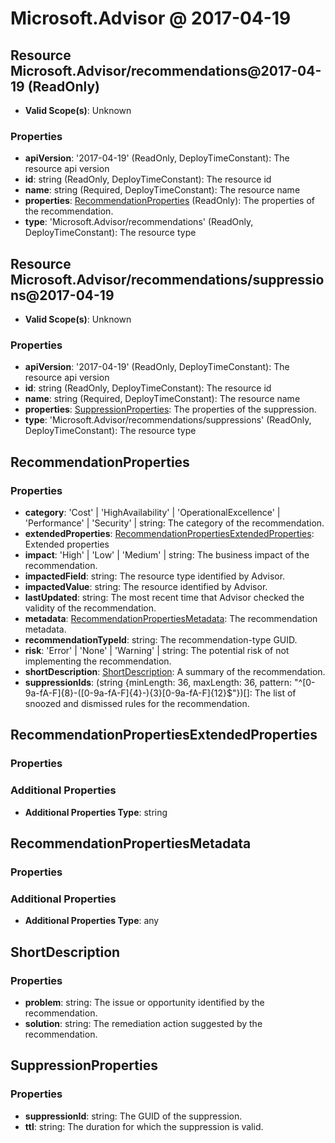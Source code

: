 # Microsoft.Advisor @ 2017-04-19

## Resource Microsoft.Advisor/recommendations@2017-04-19 (ReadOnly)
* **Valid Scope(s)**: Unknown
### Properties
* **apiVersion**: '2017-04-19' (ReadOnly, DeployTimeConstant): The resource api version
* **id**: string (ReadOnly, DeployTimeConstant): The resource id
* **name**: string (Required, DeployTimeConstant): The resource name
* **properties**: [RecommendationProperties](#recommendationproperties) (ReadOnly): The properties of the recommendation.
* **type**: 'Microsoft.Advisor/recommendations' (ReadOnly, DeployTimeConstant): The resource type

## Resource Microsoft.Advisor/recommendations/suppressions@2017-04-19
* **Valid Scope(s)**: Unknown
### Properties
* **apiVersion**: '2017-04-19' (ReadOnly, DeployTimeConstant): The resource api version
* **id**: string (ReadOnly, DeployTimeConstant): The resource id
* **name**: string (Required, DeployTimeConstant): The resource name
* **properties**: [SuppressionProperties](#suppressionproperties): The properties of the suppression.
* **type**: 'Microsoft.Advisor/recommendations/suppressions' (ReadOnly, DeployTimeConstant): The resource type

## RecommendationProperties
### Properties
* **category**: 'Cost' | 'HighAvailability' | 'OperationalExcellence' | 'Performance' | 'Security' | string: The category of the recommendation.
* **extendedProperties**: [RecommendationPropertiesExtendedProperties](#recommendationpropertiesextendedproperties): Extended properties
* **impact**: 'High' | 'Low' | 'Medium' | string: The business impact of the recommendation.
* **impactedField**: string: The resource type identified by Advisor.
* **impactedValue**: string: The resource identified by Advisor.
* **lastUpdated**: string: The most recent time that Advisor checked the validity of the recommendation.
* **metadata**: [RecommendationPropertiesMetadata](#recommendationpropertiesmetadata): The recommendation metadata.
* **recommendationTypeId**: string: The recommendation-type GUID.
* **risk**: 'Error' | 'None' | 'Warning' | string: The potential risk of not implementing the recommendation.
* **shortDescription**: [ShortDescription](#shortdescription): A summary of the recommendation.
* **suppressionIds**: (string {minLength: 36, maxLength: 36, pattern: "^[0-9a-fA-F]{8}-([0-9a-fA-F]{4}-){3}[0-9a-fA-F]{12}$"})[]: The list of snoozed and dismissed rules for the recommendation.

## RecommendationPropertiesExtendedProperties
### Properties
### Additional Properties
* **Additional Properties Type**: string

## RecommendationPropertiesMetadata
### Properties
### Additional Properties
* **Additional Properties Type**: any

## ShortDescription
### Properties
* **problem**: string: The issue or opportunity identified by the recommendation.
* **solution**: string: The remediation action suggested by the recommendation.

## SuppressionProperties
### Properties
* **suppressionId**: string: The GUID of the suppression.
* **ttl**: string: The duration for which the suppression is valid.

